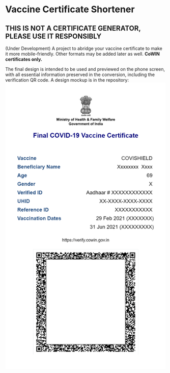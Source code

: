 # Vaccine Certificate Shortener
## THIS IS NOT A CERTIFICATE GENERATOR, PLEASE USE IT RESPONSIBLY
(Under Development) A project to abridge your vaccine certificate to make it more mobile-friendly. Other formats may be added later as well. **CoWIN certificates only.**

The final design is intended to be used and previewed on the phone screen, with all essential information preserved in the conversion, including the verification QR code. A design mockup is in the repository:
![Image of mobile-friendly mockup of the final design of the modified certificate](https://github.com/yatharthsood00/vaccine-certificate-shortener/blob/3309beaf53cce425b0b266c314df287424ef7bcd/mockup/main,%20largeQR-mobile.png?raw=true)